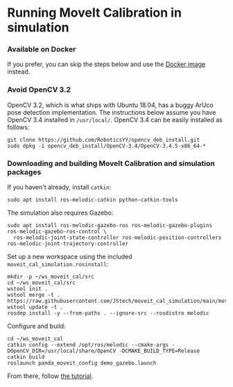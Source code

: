 Running MoveIt Calibration in simulation
========================================

### Available on Docker
If you prefer, you can skip the steps below and use the [Docker
image](https://hub.docker.com/repository/docker/jstechschulte/moveit_calibration_simulation)
instead.

### Avoid OpenCV 3.2
OpenCV 3.2, which is what ships with Ubuntu 18.04, has a buggy ArUco pose detection implementation. The instructions
below assume you have OpenCV 3.4 installed in `/usr/local/`. OpenCV 3.4 can be easily installed as follows:

    git clone https://github.com/RoboticsYY/opencv_deb_install.git
    sudo dpkg -i opencv_deb_install/OpenCV-3.4/OpenCV-3.4.5-x86_64-*

### Downloading and building MoveIt Calibration and simulation packages
If you haven't already, install `catkin`:

    sudo apt install ros-melodic-catkin python-catkin-tools

The simulation also requires Gazebo:

    sudo apt install ros-melodic-gazebo-ros ros-melodic-gazebo-plugins ros-melodic-gazebo-ros-control \
      ros-melodic-joint-state-controller ros-melodic-position-controllers ros-melodic-joint-trajectory-controller

Set up a new workspace using the included `moveit_cal_simulation.rosinstall`:

    mkdir -p ~/ws_moveit_cal/src
    cd ~/ws_moveit_cal/src
    wstool init .
    wstool merge -t . https://raw.githubusercontent.com/JStech/moveit_cal_simulation/main/moveit_cal_simulation.rosinstall
    wstool update -t .
    rosdep install -y --from-paths . --ignore-src --rosdistro melodic

Configure and build:

    cd ~/ws_moveit_cal
    catkin config --extend /opt/ros/melodic --cmake-args -DOpenCV_DIR=/usr/local/share/OpenCV -DCMAKE_BUILD_TYPE=Release
    catkin build
    roslaunch panda_moveit_config demo_gazebo.launch

From there, follow [the tutorial](https://ros-planning.github.io/moveit_tutorials/doc/hand_eye_calibration/hand_eye_calibration_tutorial.html).

